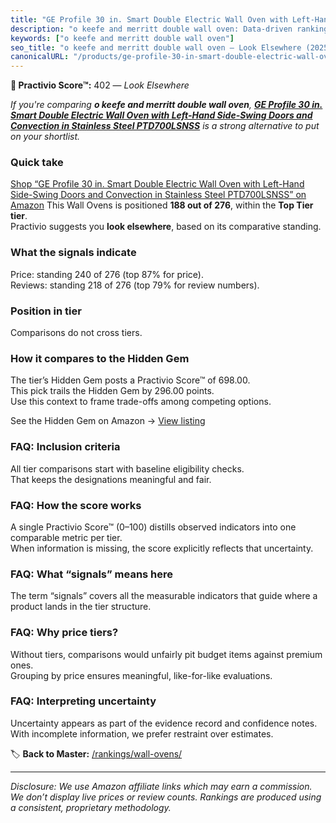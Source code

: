 ```yaml
---
title: "GE Profile 30 in. Smart Double Electric Wall Oven with Left-Hand Side-Swing Doors and Convection in Stainless Steel PTD700LSNSS"
description: "o keefe and merritt double wall oven: Data-driven ranking using the Practivio Score™. Positioned by quality, value, demand, findability, momentum."
keywords: ["o keefe and merritt double wall oven"]
seo_title: "o keefe and merritt double wall oven — Look Elsewhere (2025)"
canonicalURL: "/products/ge-profile-30-in-smart-double-electric-wall-oven-with-left-hand-side-swing-doors-and-convection-in-stainless-steel-ptd700lsnss-B086H1D2DS/"
---
```


**🚫 Practivio Score™:** 402 — _Look Elsewhere_


*If you're comparing **o keefe and merritt double wall oven**, **[GE Profile 30 in. Smart Double Electric Wall Oven with Left-Hand Side-Swing Doors and Convection in Stainless Steel PTD700LSNSS](https://www.amazon.com/dp/B086H1D2DS?tag=practivio-20)** is a strong alternative to put on your shortlist.*
### Quick take
[Shop “GE Profile 30 in. Smart Double Electric Wall Oven with Left-Hand Side-Swing Doors and Convection in Stainless Steel PTD700LSNSS” on Amazon](https://www.amazon.com/dp/B086H1D2DS?tag=practivio-20)
This Wall Ovens is positioned **188 out of 276**, within the **Top Tier tier**.  
Practivio suggests you **look elsewhere**, based on its comparative standing.

### What the signals indicate
Price: standing 240 of 276 (top 87% for price).  
Reviews: standing 218 of 276 (top 79% for review numbers).  

### Position in tier
Comparisons do not cross tiers.

### How it compares to the Hidden Gem
The tier’s Hidden Gem posts a Practivio Score™ of 698.00.  
This pick trails the Hidden Gem by 296.00 points.  
Use this context to frame trade-offs among competing options.  

See the Hidden Gem on Amazon → [View listing](https://www.amazon.com/dp/B00N45FU58?tag=practivio-20)

### FAQ: Inclusion criteria
All tier comparisons start with baseline eligibility checks.  
That keeps the designations meaningful and fair.

### FAQ: How the score works
A single Practivio Score™ (0–100) distills observed indicators into one comparable metric per tier.  
When information is missing, the score explicitly reflects that uncertainty.

### FAQ: What “signals” means here
The term “signals” covers all the measurable indicators that guide where a product lands in the tier structure.

### FAQ: Why price tiers?
Without tiers, comparisons would unfairly pit budget items against premium ones.  
Grouping by price ensures meaningful, like-for-like evaluations.

### FAQ: Interpreting uncertainty
Uncertainty appears as part of the evidence record and confidence notes.  
With incomplete information, we prefer restraint over estimates.


🏷️ **Back to Master:** [/rankings/wall-ovens/](/rankings/wall-ovens/)

---
_Disclosure: We use Amazon affiliate links which may earn a commission. We don’t display live prices or review counts. Rankings are produced using a consistent, proprietary methodology._
